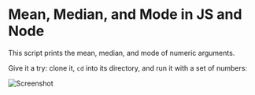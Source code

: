 Mean, Median, and Mode in JS and Node
=====================================

This script prints the mean, median, and mode of numeric arguments.

Give it a try: clone it, `cd` into its directory, and run it with a set of numbers:

![Screenshot](https://github.com/david-davidson/meanMedianMode/blob/master/screenshot.png)